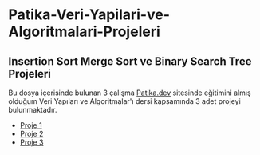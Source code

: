 # Patika-Veri-Yapilari-ve-Algoritmalari-Projeleri

## Insertion Sort Merge Sort ve Binary Search Tree Projeleri
Bu dosya içerisinde bulunan 3 çalişma [Patika.dev](https://app.patika.dev/courses/veri-yapilari-ve-algoritmalar) sitesinde eğitimini almış olduğum Veri Yapıları ve Algoritmalar'ı dersi kapsamında 3 adet projeyi bulunmaktadır. 

* [Proje 1](https://app.patika.dev/courses/veri-yapilari-ve-algoritmalar/insertion-sort-proje)
* [Proje 2](https://app.patika.dev/courses/veri-yapilari-ve-algoritmalar/merge-sort-proje)
* [Proje 3](https://app.patika.dev/courses/veri-yapilari-ve-algoritmalar/binary-search-tree-proje)
